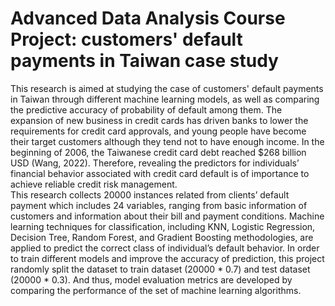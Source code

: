 # Advanced Data Analysis Course Project: customers' default payments in Taiwan case study
This research is aimed at studying the case of customers' default payments in Taiwan through different machine learning models, as well as comparing the predictive accuracy of probability of default among them. The expansion of new business in credit cards has driven banks to lower the requirements for credit card approvals, and young people have become their target customers although they tend not to have enough income. In the beginning of 2006, the Taiwanese credit card debt reached $268 billion USD (Wang, 2022). Therefore, revealing the predictors for individuals’ financial behavior associated with credit card default is of importance to achieve reliable credit risk management. \
This research collects 20000 instances related from clients’ default payment which includes 24 variables, ranging from basic information of customers and information about their bill and payment conditions. Machine learning techniques for classification, including KNN, Logistic Regression, Decision Tree, Random Forest, and Gradient Boosting methodologies, are applied to predict the correct class of individual’s default behavior. In order to train different models and improve the accuracy of prediction, this project randomly split the dataset to train dataset (20000 * 0.7) and test dataset (20000 * 0.3). And thus, model evaluation metrics are developed by comparing the performance of the set of machine learning algorithms. 
